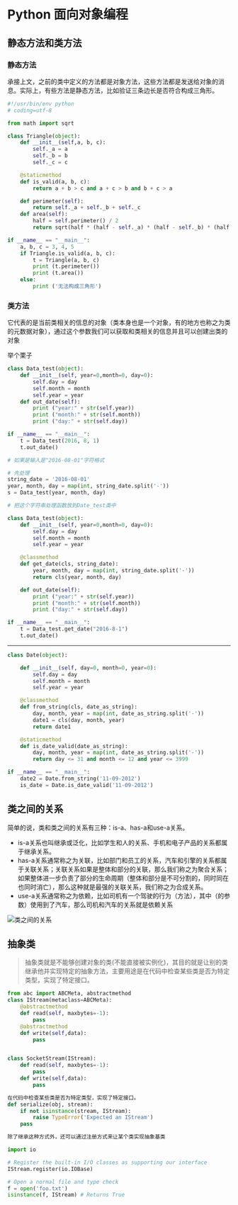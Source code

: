 # Python 面向对象编程


## 静态方法和类方法

### 静态方法

承接上文，之前的类中定义的方法都是对象方法，这些方法都是发送给对象的消息。实际上，有些方法是静态方法，比如验证三条边长是否符合构成三角形。

```python
#!/usr/bin/env python
# coding=utf-8

from math import sqrt

class Triangle(object):
    def __init__(self,a, b, c):
        self._a = a
        self._b = b
        self._c = c

    @staticmethod
    def is_valid(a, b, c):
        return a + b > c and a + c > b and b + c > a

    def perimeter(self):
        return self._a + self._b + self._c
    def area(self):
        half = self.perimeter() / 2
        return sqrt(half * (half - self._a) * (half - self._b) * (half - self._c)) 

if __name__ == "__main__":
    a, b, c = 3, 4, 5
    if Triangle.is_valid(a, b, c):
        t = Triangle(a, b, c)
        print (t.perimeter())
        print (t.area())
    else:
        print ('无法构成三角形')
```

### 类方法

它代表的是当前类相关的信息的对象（类本身也是一个对象，有的地方也称之为类的元数据对象），通过这个参数我们可以获取和类相关的信息并且可以创建出类的对象


举个栗子
```python
class Data_test(object):
    def __init__(self, year=0,month=0, day=0):
        self.day = day
        self.month = month
        self.year = year
    def out_date(self):
        print ("year:" + str(self.year))
        print ("month:" + str(self.month))
        print ("day:" + str(self.day))

if __name__ == "__main__":
    t = Data_test(2016, 8, 1)
    t.out_date()

# 如果是输入是"2016-08-01"字符格式

# 先处理
string_date = '2016-08-01'
year, month, day = map(int, string_date.split('-'))
s = Data_test(year, month, day)

# 把这个字符串处理函数放到Date_test类中

class Data_test(object):
    def __init__(self, year=0,month=0, day=0):
        self.day = day
        self.month = month
        self.year = year

    @classmethod
    def get_date(cls, string_date):
        year, month, day = map(int, string_date.split('-'))
        return cls(year, month, day)

    def out_date(self):
        print ("year:" + str(self.year))
        print ("month:" + str(self.month))
        print ("day:" + str(self.day))

if __name__ == "__main__":
    t = Data_test.get_date("2016-8-1")
    t.out_date()

```
---

```python
class Date(object):

    def __init__(self, day=0, month=0, year=0):
        self.day = day
        self.month = month
        self.year = year

    @classmethod
    def from_string(cls, date_as_string):
        day, month, year = map(int, date_as_string.split('-'))
        date1 = cls(day, month, year)
        return date1

    @staticmethod
    def is_date_valid(date_as_string):
        day, month, year = map(int, date_as_string.split('-'))
        return day <= 31 and month <= 12 and year <= 3999

if __name__ == "__main__":
    date2 = Date.from_string('11-09-2012')
    is_date = Date.is_date_valid('11-09-2012')
```

## 类之间的关系


简单的说，类和类之间的关系有三种：is-a、has-a和use-a关系。

- is-a关系也叫继承或泛化，比如学生和人的关系、手机和电子产品的关系都属于继承关系。
- has-a关系通常称之为关联，比如部门和员工的关系，汽车和引擎的关系都属于关联关系；关联关系如果是整体和部分的关联，那么我们称之为聚合关系；如果整体进一步负责了部分的生命周期（整体和部分是不可分割的，同时同在也同时消亡），那么这种就是最强的关联关系，我们称之为合成关系。
- use-a关系通常称之为依赖，比如司机有一个驾驶的行为（方法），其中（的参数）使用到了汽车，那么司机和汽车的关系就是依赖关系

![类之间的关系](https://github.com/jackfrued/Python-100-Days/blob/master/Day01-15/Day09/res/uml-example.png?raw=true)


## 抽象类

> 抽象类就是不能够创建对象的类(不能直接被实例化)，其目的就是让别的类继承他并实现特定的抽象方法，主要用途是在代码中检查某些类是否为特定类型，实现了特定接口。

```python
from abc import ABCMeta, abstractmethod
class IStream(metaclass=ABCMeta):
    @abstractmethod
    def read(self, maxbytes=-1):
        pass
    @abstractmethod
    def write(self,data):
        pass


class SocketStream(IStream):
    def read(self, maxbytes=-1):
        pass
    def write(self,data):
        pass

在代码中检查某些类是否为特定类型，实现了特定接口。
def serialize(obj, stream):
    if not isinstance(stream, IStream):
        raise TypeError('Expected an IStream')
    pass

除了继承这种方式外，还可以通过注册方式来让某个类实现抽象基类

import io

# Register the built-in I/O classes as supporting our interface
IStream.register(io.IOBase)

# Open a normal file and type check
f = open('foo.txt')
isinstance(f, IStream) # Returns True
```